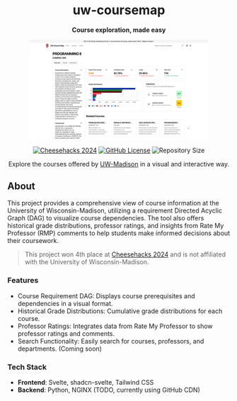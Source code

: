 <div align="center">
  <h1>uw-coursemap</h1>
  <p>
    <strong>Course exploration, made easy</strong></p>
  <div>
    <img src=".github/assets/course.png" alt="Preview" width="80%"/>
  </div>
</div>

<p align="center">
  <a href="https://cheesehacks.webdevuw.com/" target="_blank"><img alt="Cheesehacks 2024" src="https://img.shields.io/badge/Cheesehacks-2024-fec732"/></a>
  <a href="https://cern-ohl.web.cern.ch/"><img alt="GitHub License" src="https://img.shields.io/github/license/twangodev/uw-coursemap"/></a>
  <img alt="Repository Size" src="https://img.shields.io/github/repo-size/twangodev/uw-coursemap"/>
</p>

<p align="center">
  Explore the courses offered by <a href="https://wisc.edu" target="_blank">UW-Madison</a> in a visual and interactive way.
</p>

## About

This project provides a comprehensive view of course information at the University of Wisconsin-Madison, utilizing a requirement Directed Acyclic Graph (DAG) to visualize course dependencies. The tool also offers historical grade distributions, professor ratings, and insights from Rate My Professor (RMP) comments to help students make informed decisions about their coursework.

> This project won 4th place at [Cheesehacks 2024](https://cheesehacks.webdevuw.com/) and is not affiliated with the University of Wisconsin-Madison.

### Features

- Course Requirement DAG: Displays course prerequisites and dependencies in a visual format.
- Historical Grade Distributions: Cumulative grade distributions for each course.
- Professor Ratings: Integrates data from Rate My Professor to show professor ratings and comments.
- Search Functionality: Easily search for courses, professors, and departments. (Coming soon)

### Tech Stack
- **Frontend**: Svelte, shadcn-svelte, Tailwind CSS
- **Backend**: Python, NGINX (TODO, currently using GitHub CDN)


